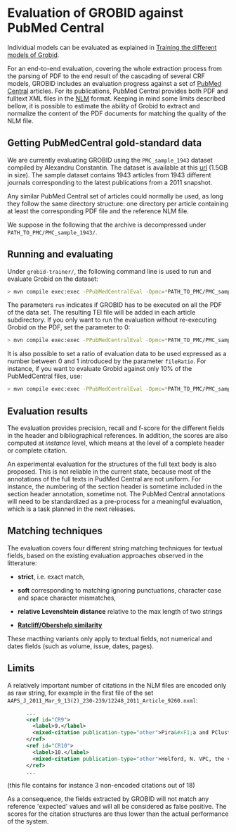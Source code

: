 <h1>Evaluation of GROBID against PubMed Central</h1>

Individual models can be evaluated as explained in [Training the different models of Grobid](Training-the-models-of-Grobid.md).

For an end-to-end evaluation, covering the whole extraction process from the parsing of PDF to the end result of the cascading of several CRF models, GROBID includes an evaluation progress against a set of [PubMed Central](http://www.ncbi.nlm.nih.gov/pmc) articles. For its publications, PubMed Central provides both PDF and fulltext XML files in the [NLM](http://www.ncbi.nlm.nih.gov/pmc/pmcdoc/tagging-guidelines/article/style.html) format. Keeping in mind some limits described bellow, it is possible to estimate the ability of Grobid to extract and normalize the content of the PDF documents for matching the quality of the NLM file. 

## Getting PubMedCentral gold-standard data 

We are currently evaluating GROBID using the `PMC_sample_1943` dataset compiled by Alexandru Constantin. The dataset is available at this [url](http://pdfx.cs.man.ac.uk/serve/PMC_sample_1943.zip) (1.5GB in size). The sample dataset contains 1943 articles from 1943 different journals corresponding to the latest publications from a 2011 snapshot. 

Any similar PubMed Central set of articles could normally be used, as long they follow the same directory structure: one directory per article containing at least the corresponding PDF file and the reference NLM file. 

We suppose in the following that the archive is decompressed under `PATH_TO_PMC/PMC_sample_1943/`.


## Running and evaluating 

Under ```grobid-trainer/```, the following command line is used to run and evaluate Grobid on the dataset:
```bash
> mvn compile exec:exec -PPubMedCentralEval -Dpmc=*PATH_TO_PMC/PMC_sample_1943* -Drun=1
```
The parameters `run` indicates if GROBID has to be executed on all the PDF of the data set. The resulting TEI file will be added in each article subdirectory. If you only want to run the evaluation without re-executing Grobid on the PDF, set the parameter to 0:
```bash
> mvn compile exec:exec -PPubMedCentralEval -Dpmc=*PATH_TO_PMC/PMC_sample_1943* -Drun=0
```
It is also possible to set a ratio of evaluation data to be used expressed as a number between 0 and 1 introduced by the parameter `fileRatio`. For instance, if you want to evaluate Grobid against only 10% of the PubMedCentral files, use:
```bash
> mvn compile exec:exec -PPubMedCentralEval -Dpmc=*PATH_TO_PMC/PMC_sample_1943* -Drun=0 -DfileRatio=0.1
```

## Evaluation results

The evaluation provides precision, recall and f-score for the different fields in the header and bibliographical references. In addition, the scores are also computed at *instance* level, which means at the level of a complete header or complete citation.

An experimental evaluation for the structures of the full text body is also proposed. This is not reliable in the current state, because most of the annotations of the full texts in PudMed Central are not uniform. For instance, the numbering of the section header is sometime included in the section header annotation, sometime not. The PubMed Central annotations will need to be standardized as a pre-process for a meaningful evaluation, which is a task planned in the next releases. 

## Matching techniques


The evaluation covers four different string matching techniques for textual fields, based on the existing evaluation approaches observed in the litterature:

* __strict__, i.e. exact match,

* __soft__ corresponding to matching ignoring punctuations, character case and space character mismatches,

* __relative Levenshtein distance__ relative to the max length of two strings

* [__Ratcliff/Obershelp similarity__](http://xlinux.nist.gov/dads/HTML/ratcliffObershelp.html) 

These macthing variants only apply to textual fields, not numerical and dates fields (such as volume, issue, dates, pages).



## Limits

A relatively important number of citations in the NLM files are encoded only as raw string, for example in the first file of the set `AAPS_J_2011_Mar_9_13(2)_230-239/12248_2011_Article_9260.nxml`: 

```xml
	  ...
      <ref id="CR9">
        <label>9.</label>
        <mixed-citation publication-type="other">Pira&#xF1;a and PCluster: a modeling environment and cluster infrastructure for NONMEM. Keizer RJ, van Benten M, Beijnen JH, Schellens JH, Huitema AD. Comput Methods Programs Biomed. 2011;101(1):72&#x2013;9.</mixed-citation>
      </ref>
      <ref id="CR10">
        <label>10.</label>
        <mixed-citation publication-type="other">Holford, N. VPC, the visual predictive check&#x2014;superiority to standard diagnostic (Rorschach) plots. In: PAGE 2005. 2005.</mixed-citation>
      </ref>
	  ...
```
(this file contains for instance 3 non-encoded citations out of 18)

As a consequence, the fields extracted by GROBID will not match any reference 'expected' values and will all be considered as false positive. The scores for the citation structures are thus lower than the actual performance of the system. 

